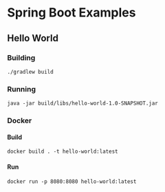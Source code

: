 # Spring Boot Examples

## Hello World

### Building
~~~
./gradlew build
~~~

### Running
~~~
java -jar build/libs/hello-world-1.0-SNAPSHOT.jar
~~~

### Docker

#### Build
~~~
docker build . -t hello-world:latest
~~~

#### Run
~~~
docker run -p 8080:8080 hello-world:latest
~~~